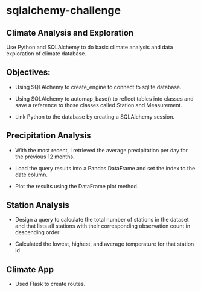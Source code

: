 # sqlalchemy-challenge

## Climate Analysis and Exploration
Use Python and SQLAlchemy to do basic climate analysis and data exploration of climate database.

## Objectives:

- Using SQLAlchemy to create_engine to connect to sqlite database.

-  Using SQLAlchemy to automap_base() to reflect tables into classes and save a reference to those classes called Station and Measurement.

- Link Python to the database by creating a SQLAlchemy session.


## Precipitation Analysis

- With the most recent, I retrieved the average precipitation per day for the previous 12 months. 

- Load the query results into a Pandas DataFrame and set the index to the date column.

- Plot the results using the DataFrame plot method. 



## Station Analysis
- Design a query to calculate the total number of stations in the dataset and that lists all stations with their corresponding observation count in descending order 


- Calculated the lowest, highest, and average temperature for that station id 



## Climate App


- Used Flask to create routes.


